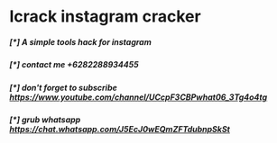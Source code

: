 # Icrack instagram cracker

##### [*] A simple tools hack for instagram
##### [*] contact me +6282288934455
##### [*] don't forget to subscribe https://www.youtube.com/channel/UCcpF3CBPwhat06_3Tg4o4tg
##### [*] grub whatsapp https://chat.whatsapp.com/J5EcJ0wEQmZFTdubnpSkSt
